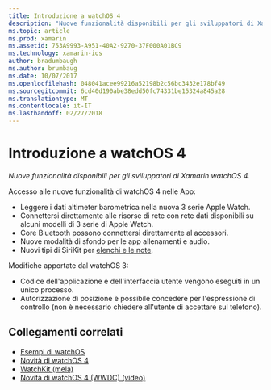 ```yaml
---
title: Introduzione a watchOS 4
description: "Nuove funzionalità disponibili per gli sviluppatori di Xamarin watchOS 4."
ms.topic: article
ms.prod: xamarin
ms.assetid: 753A9993-A951-40A2-9270-37F000A01BC9
ms.technology: xamarin-ios
author: bradumbaugh
ms.author: brumbaug
ms.date: 10/07/2017
ms.openlocfilehash: 048041acee99216a52198b2c56bc3432e178bf49
ms.sourcegitcommit: 6cd40d190abe38edd50fc74331be15324a845a28
ms.translationtype: MT
ms.contentlocale: it-IT
ms.lasthandoff: 02/27/2018
---
```

# <a name="introduction-to-watchos-4"></a>Introduzione a watchOS 4

_Nuove funzionalità disponibili per gli sviluppatori di Xamarin watchOS 4._

Accesso alle nuove funzionalità di watchOS 4 nelle App:

* Leggere i dati altimeter barometrica nella nuova 3 serie Apple Watch.
* Connettersi direttamente alle risorse di rete con rete dati disponibili su alcuni modelli di 3 serie di Apple Watch.
* Core Bluetooth possono connettersi direttamente al accessori.
* Nuove modalità di sfondo per le app allenamenti e audio.
* Nuovi tipi di SiriKit per [elenchi e le note](~/ios/platform/introduction-to-ios11/sirikit.md).

Modifiche apportate dal watchOS 3:

* Codice dell'applicazione e dell'interfaccia utente vengono eseguiti in un unico processo.
* Autorizzazione di posizione è possibile concedere per l'espressione di controllo (non è necessario chiedere all'utente di accettare sul telefono).


## <a name="related-links"></a>Collegamenti correlati

- [Esempi di watchOS](https://developer.xamarin.com/samples/watchos/all/)
- [Novità di watchOS 4](https://developer.apple.com/watchos/)
- [WatchKit (mela)](https://developer.apple.com/documentation/watchkit)
- [Novità di watchOS 4 (WWDC) (video)](https://developer.apple.com/videos/play/wwdc2017/205/)
